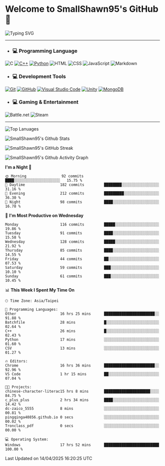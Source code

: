 # Welcome to SmallShawn95's GitHub 👋

![Typing SVG](https://readme-typing-svg.demolab.com/?lines=print("Hello,+world!");printf("Hello,+world!");cout+<<+"Hello,+world!";console.log("Hello,+world!")&center=true&vCenter=true&size=22&random=true)

***
<!-- https://shields.io/, https://simpleicons.org/ -->
* ### 💻 Programming Language
![C](https://img.shields.io/badge/-C-A8B9CC?style=flat-square&logo=c&logoColor=white)
[![C++](https://img.shields.io/badge/-C++-00599C?style=flat-square&logo=cplusplus)](https://cplusplus.com/)
[![Python](https://img.shields.io/badge/-Python-3776AB?style=flat-square&logo=python&logoColor=white)](https://www.python.org/)
![HTML](https://img.shields.io/badge/-HTML-E34F26?style=flat-square&logo=html5&logoColor=white)
![CSS](https://img.shields.io/badge/-CSS-1572B6?style=flat-square&logo=css3)
![JavaScript](https://img.shields.io/badge/-JavaScript-F7DF1E?style=flat-square&logo=javascript&logoColor=white)
![Markdown](https://img.shields.io/badge/-Markdown-000000?style=flat-square&logo=markdown)
* ### 💻 Development Tools
[![Git](https://img.shields.io/badge/-Git-f05032?style=flat-square&logo=git&logoColor=white)](https://git-scm.com/)
[![GitHub](https://img.shields.io/badge/-GitHub-181717?style=flat-square&logo=github)](https://github.com/)
[![Visual Studio Code](https://img.shields.io/badge/-Visual%20Studio%20Code-007ACC?style=flat-square&logo=visualstudiocode)](https://code.visualstudio.com/)
[![Unity](https://img.shields.io/badge/-Unity-000000?style=flat-square&logo=unity)](https://unity.com/)
[![MongoDB](https://img.shields.io/badge/-MongoDB-47A248?style=flat-square&logo=mongodb&logoColor=white)](https://www.mongodb.com/)
* ### 💻 Gaming & Entertainment
![Battle.net](https://img.shields.io/badge/-Battle.net-4381C3?style=flat-square&logo=battledotnet&logoColor=white)
![Steam](https://img.shields.io/badge/-Steam-000000?style=flat-square&logo=steam)
***

<!-- ![GitHub User's Stars](https://img.shields.io/github/stars/smallshawn95?color=orange&label=Stars&labelColor=yellow) -->
<!-- ![GitHub Followers](https://img.shields.io/github/followers/smallshawn95?color=orange&label=Followers&labelColor=FFDBAC) -->

![Top Lanuages](https://github-readme-stats.vercel.app/api/top-langs/?username=smallshawn95&theme=holi&layout=donut&size_weight=0.5&count_weight=0.5&exclude_repo=smallshawn95.github.io)

![SmallShawn95's Github Stats](https://github-readme-stats.vercel.app/api?username=smallshawn95&theme=holi&show_icons=true&rank_icon=github)

![SmallShawn95's GitHub Streak](https://streak-stats.demolab.com/?user=smallshawn95&theme=holi-theme&date_format=M%20j%5B%2C%20Y%5D)

![SmallShawn95's Github Activity Graph](https://github-readme-activity-graph.vercel.app/graph?username=smallshawn95&theme=tokyo-night)

<!-- ![SmallShawn95's WakaTime Stats](https://github-readme-stats.vercel.app/api/wakatime?username=smallshawn95) -->
<!-- ![Repositorie Card](https://github-readme-stats.vercel.app/api/pin/?username=smallshawn95&repo=Python-Discord-Bot-Course&theme=holi) -->
<!-- ![Repositorie Card](https://github-readme-stats.vercel.app/api/pin/?username=smallshawn95&repo=ZeroJudge-Code&theme=holi) -->

<!--START_SECTION:waka-->
**I'm a Night 🦉** 

```text
🌞 Morning                92 commits          ████░░░░░░░░░░░░░░░░░░░░░   15.75 % 
🌆 Daytime                182 commits         ████████░░░░░░░░░░░░░░░░░   31.16 % 
🌃 Evening                212 commits         █████████░░░░░░░░░░░░░░░░   36.30 % 
🌙 Night                  98 commits          ████░░░░░░░░░░░░░░░░░░░░░   16.78 % 
```
📅 **I'm Most Productive on Wednesday** 

```text
Monday                   116 commits         █████░░░░░░░░░░░░░░░░░░░░   19.86 % 
Tuesday                  91 commits          ████░░░░░░░░░░░░░░░░░░░░░   15.58 % 
Wednesday                128 commits         █████░░░░░░░░░░░░░░░░░░░░   21.92 % 
Thursday                 85 commits          ████░░░░░░░░░░░░░░░░░░░░░   14.55 % 
Friday                   44 commits          ██░░░░░░░░░░░░░░░░░░░░░░░   07.53 % 
Saturday                 59 commits          ███░░░░░░░░░░░░░░░░░░░░░░   10.10 % 
Sunday                   61 commits          ███░░░░░░░░░░░░░░░░░░░░░░   10.45 % 
```


📊 **This Week I Spent My Time On** 

```text
🕑︎ Time Zone: Asia/Taipei

💬 Programming Languages: 
Other                    16 hrs 25 mins      ███████████████████████░░   91.88 % 
Batchfile                28 mins             █░░░░░░░░░░░░░░░░░░░░░░░░   02.64 % 
C++                      26 mins             █░░░░░░░░░░░░░░░░░░░░░░░░   02.43 % 
Python                   17 mins             ░░░░░░░░░░░░░░░░░░░░░░░░░   01.60 % 
CSV                      13 mins             ░░░░░░░░░░░░░░░░░░░░░░░░░   01.27 % 

🔥 Editors: 
Chrome                   16 hrs 36 mins      ███████████████████████░░   92.96 % 
VS Code                  1 hr 15 mins        ██░░░░░░░░░░░░░░░░░░░░░░░   07.04 % 

🐱‍💻 Projects: 
chinese-character-literac15 hrs 8 mins       █████████████████████░░░░   84.75 % 
c_plus_plus              2 hrs 34 mins       ████░░░░░░░░░░░░░░░░░░░░░   14.42 % 
dc-zaico_5555            8 mins              ░░░░░░░░░░░░░░░░░░░░░░░░░   00.81 % 
pingqinga40856.github.io 0 secs              ░░░░░░░░░░░░░░░░░░░░░░░░░   00.02 % 
Tronclass_pdf            0 secs              ░░░░░░░░░░░░░░░░░░░░░░░░░   00.00 % 

💻 Operating System: 
Windows                  17 hrs 52 mins      █████████████████████████   100.00 % 
```


 Last Updated on 14/04/2025 16:20:25 UTC
<!--END_SECTION:waka-->

<!--
**smallshawn95/smallshawn95** is a ✨ _special_ ✨ repository because its `README.md` (this file) appears on your GitHub profile.

- 🔭 I’m currently working on ...
- 🌱 I’m currently learning ...
- 👯 I’m looking to collaborate on ...
- 🤔 I’m looking for help with ...
- 💬 Ask me about ...
- 📫 How to reach me: ...
- 😄 Pronouns: ...
- ⚡ Fun fact: ...
-->
